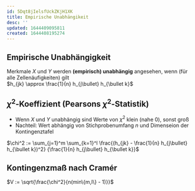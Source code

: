 ```yaml
---
id: 5Dqt8jIelsfUckZKjH1XK
title: Empirische Unabhängikeit
desc: ''
updated: 1644409095811
created: 1644408195274
---
```


## Empirische Unabhängigkeit
Merkmale $X$ und $Y$ werden **(empirisch) unabhängig** angesehen, wenn (für alle Zellenäufigkeiten)
gilt  
$h_{jk} \approx \frac{1}{n} h_{j\bullet} h_{\bullet k}$

## $\chi^2$-Koeffizient (Pearsons $\chi^2$-Statistik)
- Wenn $X$ und $Y$ unabhängig sind Werte von $\chi^2$ klein (nahe 0), sonst groß
- Nachteil: Wert abhängig von Stichprobenumfang $n$ und Dimenseion der Kontingenztafel

$\chi^2 :=
  \sum_{j=1}^m \sum_{k=1}^l
    \frac{(h_{jk} - \frac{1}{n} h_{j\bullet} h_{\bullet k})^2}
         {\frac{1}{n} h_{j\bullet} h_{\bullet k}}$

## Kontingenzmaß nach Cramér

$V := \sqrt{\frac{\chi^2}{n(min\{m,l\} - 1)}}$